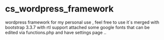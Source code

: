 # cs_wordpress_framework
wordpress framework for my personal use , feel free to use it`s merged with bootstrap 3.3.7 with rtl support attached some google fonts that can be edited via functions.php and have settings page .. 
